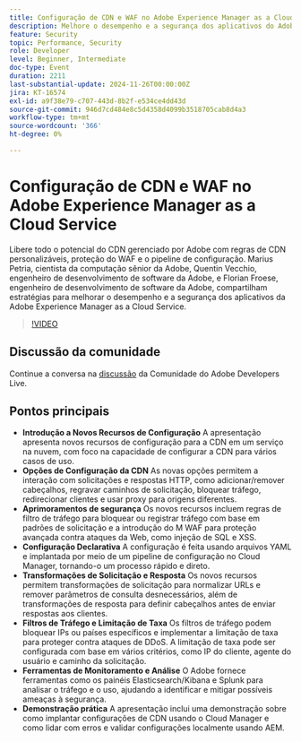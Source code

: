```yaml
---
title: Configuração de CDN e WAF no Adobe Experience Manager as a Cloud Service
description: Melhore o desempenho e a segurança dos aplicativos do Adobe Experience Manager as a Cloud Service com regras de CDN personalizáveis, proteção do WAF e o Pipeline de configuração, conforme compartilhado por especialistas do Adobe.
feature: Security
topic: Performance, Security
role: Developer
level: Beginner, Intermediate
doc-type: Event
duration: 2211
last-substantial-update: 2024-11-26T00:00:00Z
jira: KT-16574
exl-id: a9f38e79-c707-443d-8b2f-e534ce4dd43d
source-git-commit: 946d7cd484e8c5d4358d4099b3518705cab8d4a3
workflow-type: tm+mt
source-wordcount: '366'
ht-degree: 0%

---
```


# Configuração de CDN e WAF no Adobe Experience Manager as a Cloud Service

Libere todo o potencial do CDN gerenciado por Adobe com regras de CDN personalizáveis, proteção do WAF e o pipeline de configuração. Marius Petria, cientista da computação sênior da Adobe, Quentin Vecchio, engenheiro de desenvolvimento de software da Adobe, e Florian Froese, engenheiro de desenvolvimento de software da Adobe, compartilham estratégias para melhorar o desempenho e a segurança dos aplicativos da Adobe Experience Manager as a Cloud Service.

>[!VIDEO](https://video.tv.adobe.com/v/3440607/?learn=on&enablevpops&captions=por_br)

## Discussão da comunidade

Continue a conversa na [discussão](https://adobe.ly/3O0TyYa) da Comunidade do Adobe Developers Live.

## Pontos principais

* **Introdução a Novos Recursos de Configuração** A apresentação apresenta novos recursos de configuração para a CDN em um serviço na nuvem, com foco na capacidade de configurar a CDN para vários casos de uso.
* **Opções de Configuração da CDN** As novas opções permitem a interação com solicitações e respostas HTTP, como adicionar/remover cabeçalhos, regravar caminhos de solicitação, bloquear tráfego, redirecionar clientes e usar proxy para origens diferentes.
* **Aprimoramentos de segurança** Os novos recursos incluem regras de filtro de tráfego para bloquear ou registrar tráfego com base em padrões de solicitação e a introdução do M WAF para proteção avançada contra ataques da Web, como injeção de SQL e XSS.
* **Configuração Declarativa** A configuração é feita usando arquivos YAML e implantada por meio de um pipeline de configuração no Cloud Manager, tornando-o um processo rápido e direto.
* **Transformações de Solicitação e Resposta** Os novos recursos permitem transformações de solicitação para normalizar URLs e remover parâmetros de consulta desnecessários, além de transformações de resposta para definir cabeçalhos antes de enviar respostas aos clientes.
* **Filtros de Tráfego e Limitação de Taxa** Os filtros de tráfego podem bloquear IPs ou países específicos e implementar a limitação de taxa para proteger contra ataques de DDoS. A limitação de taxa pode ser configurada com base em vários critérios, como IP do cliente, agente do usuário e caminho da solicitação.
* **Ferramentas de Monitoramento e Análise** O Adobe fornece ferramentas como os painéis Elasticsearch/Kibana e Splunk para analisar o tráfego e o uso, ajudando a identificar e mitigar possíveis ameaças à segurança.
* **Demonstração prática** A apresentação inclui uma demonstração sobre como implantar configurações de CDN usando o Cloud Manager e como lidar com erros e validar configurações localmente usando AEM.

